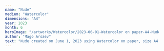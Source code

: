 ```yaml
---
name: "Nude"
medium: "Watercolor"
dimensions: "A4"
year: 2023
month: 6
heroImage: "/artworks/Watercolor/2023-06-01-Watercolor on paper-A4-Nude.jpeg"
author: "Mago Arsaev"
text: "Nude created on June 1, 2023 using Watercolor on paper, size A4."
---
```


